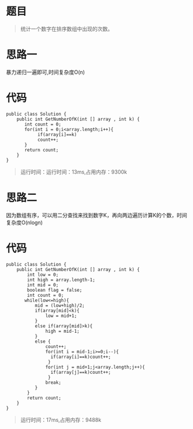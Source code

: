 # 题目
>统计一个数字在排序数组中出现的次数。
# 思路一
暴力递归一遍即可,时间复杂度O(n)
# 代码
```
public class Solution {
    public int GetNumberOfK(int [] array , int k) {
       int count = 0;
       for(int i = 0;i<array.length;i++){
            if(array[i]==k)
            count++;
       }
       return count;
    }
}
```
>运行时间：运行时间：13ms,占用内存：9300k
# 思路二
因为数组有序，可以用二分查找来找到数字K，再向两边遍历计算K的个数，时间复杂度O(nlogn)
# 代码
```
public class Solution {
    public int GetNumberOfK(int [] array , int k) {
        int low = 0;
        int high = array.length-1;
        int mid = 0;
        boolean flag = false;
        int count = 0;
       while(low<=high){
           mid = (low+high)/2;
           if(array[mid]<k){
               low = mid+1;
           }
           else if(array[mid]>k){
               high = mid-1;
           }
           else {
               count++;
               for(int i = mid-1;i>=0;i--){
                 if(array[i]==k)count++;
                }
               for(int j = mid+1;j<array.length;j++){
                 if(array[j]==k)count++;
                }
               break;
           }
        }
        return count;
    }
}
```
>运行时间：17ms,占用内存：9488k
